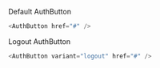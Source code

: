 Default AuthButton

```ts
<AuthButton href="#" />
```

Logout AuthButton

```ts
<AuthButton variant="logout" href="#" />
```
